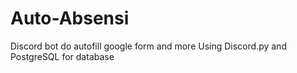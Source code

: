 # Auto-Absensi

Discord bot do autofill google form and more
Using Discord.py and PostgreSQL for database
